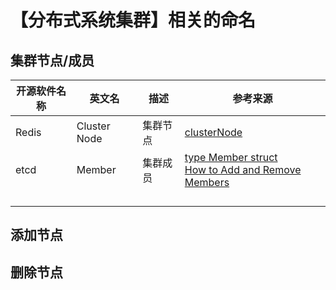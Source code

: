 # 【分布式系统集群】相关的命名

## 集群节点/成员

| 开源软件名称 | 英文名 | 描述 | 参考来源 |
| --- | --- | --- | --- |
| Redis | Cluster Node  | 集群节点 | [clusterNode](https://github.com/redis/redis/blob/7.0.5/src/cluster.h#L115) |
| etcd | Member | 集群成员 | [type Member struct](https://github.com/etcd-io/etcd/blob/v3.5.5/client/v2/members.go#L34)<br/>[How to Add and Remove Members](https://etcd.io/docs/v3.5/tutorials/how-to-deal-with-membership/) |
|  |  |  |  |
|  |  |  |  |
|  |  |  |  |
|  |  |  |  |

## 添加节点

## 删除节点